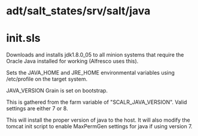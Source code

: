 adt/salt_states/srv/salt/java
==========

init.sls
===

Downloads and installs jdk1.8.0_05 to all minion systems that require the Oracle Java installed for working (Alfresco uses this). 

Sets the JAVA_HOME and JRE_HOME environmental variables using /etc/profile on the target system. 

JAVA_VERSION Grain is set on bootstrap. 

This is gathered from the farm variable of "SCALR_JAVA_VERSION". Valid settings are either 7 or 8. 

This will install the proper version of java to the host. It will also modify the tomcat init script to enable MaxPermGen settings for java if using version 7. 
